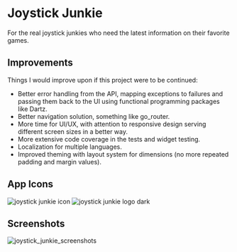# Joystick Junkie

For the real joystick junkies who need the latest information on their favorite games.

## Improvements

Things I would improve upon if this project were to be continued:
- Better error handling from the API, mapping exceptions to failures and passing them back to the UI using functional programming packages like Dartz.
- Better navigation solution, something like go_router.
- More time for UI/UX, with attention to responsive design serving different screen sizes in a better way.
- More extensive code coverage in the tests and widget testing.
- Localization for multiple languages.
- Improved theming with layout system for dimensions (no more repeated padding and margin values).

## App Icons
![joystick junkie icon](https://github.com/user-attachments/assets/5deba5e7-4cba-4d06-9925-9d0f28c972e8)
![joystick junkie logo dark](https://github.com/user-attachments/assets/47dfe2f5-fd7d-411c-b27b-f82ade4dc209)


## Screenshots
![joystick_junkie_screenshots](https://github.com/user-attachments/assets/70cf103c-4307-43dc-8262-089d968df646)

